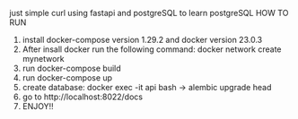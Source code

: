 just simple curl using fastapi and postgreSQL
to learn postgreSQL
HOW TO RUN
1. install docker-compose version 1.29.2 and docker version 23.0.3
2. After insall docker run the following command: docker network create mynetwork
3. run docker-compose build
4. run docker-compose up
5. create database: docker exec -it api bash -> alembic upgrade head
6. go to http://localhost:8022/docs
7. ENJOY!!
